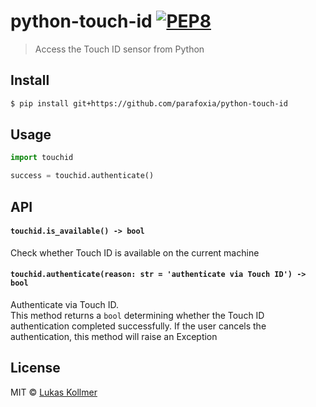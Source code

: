 # python-touch-id [![PEP8](https://img.shields.io/badge/PEP8-compliant-brightgreen.svg)](https://www.python.org/dev/peps/pep-0008/)

> Access the Touch ID sensor from Python

## Install

```bash
$ pip install git+https://github.com/parafoxia/python-touch-id
```


## Usage

```python
import touchid

success = touchid.authenticate()
```

## API

#### `touchid.is_available() -> bool`
Check whether Touch ID is available on the current machine


#### `touchid.authenticate(reason: str = 'authenticate via Touch ID') -> bool`
Authenticate via Touch ID.  
This method returns a `bool` determining whether the Touch ID authentication completed successfully.
If the user cancels the authentication, this method will raise an Exception

## License

MIT © [Lukas Kollmer](https://lukas.vip)

